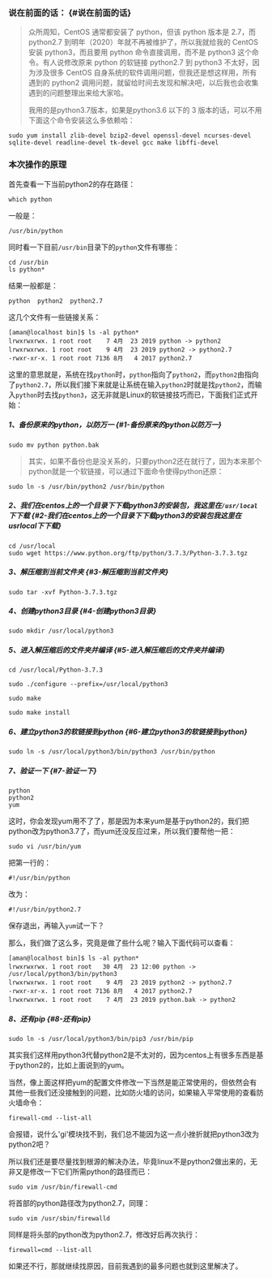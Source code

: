 ### 说在前面的话： {#说在前面的话}

> 众所周知，CentOS 通常都安装了 python，但该 python 版本是 2.7，而 python2.7 到明年（2020）年就不再被维护了，所以我就给我的 CentOS 安装 python3，而且要用 python 命令直接调用，而不是 python3 这个命令。有人说修改原来 python 的软链接 python2.7 到 python3 不太好，因为涉及很多 CentOS 自身系统的软件调用问题，但我还是想这样用，所有遇到的 python2 调用问题，就留给时间去发现和解决吧，以后我也会收集遇到的问题整理出来给大家哈。
>
> 我用的是python3.7版本，如果是python3.6 以下的 3 版本的话，可以不用下面这个命令安装这么多依赖哈：

```
sudo yum install zlib-devel bzip2-devel openssl-devel ncurses-devel sqlite-devel readline-devel tk-devel gcc make libffi-devel
```

### 本次操作的原理

首先查看一下当前python2的存在路径：

```
which python
```

一般是：

```
/usr/bin/python
```

同时看一下目前`/usr/bin`目录下的`python`文件有哪些：

```
cd /usr/bin
ls python*
```

结果一般都是：

```
python  python2  python2.7
```

这几个文件有一些链接关系：

```
[aman@localhost bin]$ ls -al python*
lrwxrwxrwx. 1 root root    7 4月  23 2019 python -> python2
lrwxrwxrwx. 1 root root    9 4月  23 2019 python2 -> python2.7
-rwxr-xr-x. 1 root root 7136 8月   4 2017 python2.7
```

这里的意思就是，系统在找`python`时，`python`指向了`python2`，而`python2`由指向了`python2.7`，所以我们接下来就是让系统在输入`python2`时就是找`python2`，而输入`python`时去找`python3`，这无非就是Linux的软链接技巧而已，下面我们正式开始：

##### 1、备份原来的python，以防万一 {#1-备份原来的python以防万一}

```
sudo mv python python.bak
```

> 其实，如果不备份也是没关系的，只要python2还在就行了，因为本来那个python就是一个软链接，可以通过下面命令使得python还原：

```
sudo ln -s /usr/bin/python2 /usr/bin/python
```

##### 2、我们在centos上的一个目录下下载python3的安装包，我这里在`/usr/local`下下载 {#2-我们在centos上的一个目录下下载python3的安装包我这里在usrlocal下下载}

```
cd /usr/local
sudo wget https://www.python.org/ftp/python/3.7.3/Python-3.7.3.tgz
```

##### 3、解压缩到当前文件夹 {#3-解压缩到当前文件夹}

```
sudo tar -xvf Python-3.7.3.tgz
```

##### 4、创建python3目录 {#4-创建python3目录}

```
sudo mkdir /usr/local/python3
```

##### 5、进入解压缩后的文件夹并编译 {#5-进入解压缩后的文件夹并编译}

```
cd /usr/local/Python-3.7.3

sudo ./configure --prefix=/usr/local/python3

sudo make

sudo make install
```

##### 6、建立python3的软链接到python {#6-建立python3的软链接到python}

```
sudo ln -s /usr/local/python3/bin/python3 /usr/bin/python
```

##### 7、验证一下 {#7-验证一下}

```
python
python2
yum
```

这时，你会发现yum用不了了，那是因为本来yum是基于python2的，我们把python改为python3.7了，而yum还没反应过来，所以我们要帮他一把：

```
sudo vi /usr/bin/yum
```

把第一行的：

```
#!/usr/bin/python
```

改为：

```
#!/usr/bin/python2.7
```

保存退出，再输入`yum`试一下？

那么，我们做了这么多，究竟是做了些什么呢？输入下面代码可以查看：

```
[aman@localhost bin]$ ls -al python*
lrwxrwxrwx. 1 root root   30 4月  23 12:00 python -> /usr/local/python3/bin/python3
lrwxrwxrwx. 1 root root    9 4月  23 2019 python2 -> python2.7
-rwxr-xr-x. 1 root root 7136 8月   4 2017 python2.7
lrwxrwxrwx. 1 root root    7 4月  23 2019 python.bak -> python2
```

##### 8、还有pip {#8-还有pip}

```
sudo ln -s /usr/local/python3/bin/pip3 /usr/bin/pip
```

其实我们这样用python3代替python2是不太对的，因为centos上有很多东西是基于python2的，比如上面说到的yum。

当然，像上面这样把yum的配置文件修改一下当然是能正常使用的，但依然会有其他一些我们还没接触到的问题，比如防火墙的访问，如果输入平常使用的查看防火墙命令：

```
firewall-cmd --list-all
```

会报错，说什么'gi'模块找不到，我们总不能因为这一点小挫折就把python3改为python2吧？

所以我们还是要尽量找到根源的解决办法，毕竟linux不是python2做出来的，无非又是修改一下它们所需python的路径而已：

```
sudo vim /usr/bin/firewall-cmd
```

将首部的python路径改为python2.7，同理：

```
sudo vim /usr/sbin/firewalld
```

同样是将头部的python改为python2.7，修改好后再次执行：

```
firewall=cmd --list-all
```

如果还不行，那就继续找原因，目前我遇到的最多问题也就到这里解决了。

